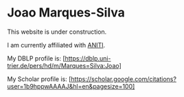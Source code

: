 <!-- # jpmarquessilva.github.io -->

# Joao Marques-Silva

This website is under construction. 

I am currently affiliated with [ANITI](https://aniti.univ-toulouse.fr/).

My DBLP profile is: [https://dblp.uni-trier.de/pers/hd/m/Marques=Silva:Joao]

My Scholar profile is: [https://scholar.google.com/citations?user=1b9hppwAAAAJ&hl=en&pagesize=100]
